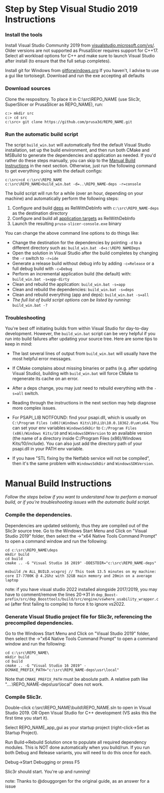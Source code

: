 # Step by Step Visual Studio 2019 Instructions

### Install the tools

Install Visual Studio Community 2019 from [visualstudio.microsoft.com/vs/](https://visualstudio.microsoft.com/vs/). Older versions are not supported as PrusaSlicer requires support for C++17.
Select all workload options for C++ and make sure to launch Visual Studio after install (to ensure that the full setup completes).

Install git for Windows from [gitforwindows.org](https://gitforwindows.org/)
If you haven't, I advise to use a gui like tortoisegit.
Download and run the exe accepting all defaults

### Download sources

Clone the respository.  To place it in C:\src\REPO_NAME (use Slic3r, SuperSlicer or PrusaSlicer as REPO_NAME), run:
```
c:> mkdir src
c:> cd src
c:\src> git clone https://github.com/prusa3d/REPO_NAME.git
```

### Run the automatic build script

The script `build_win.bat` will automatically find the default Visual Studio installation, set up the build environment, and then run both CMake and MSBuild to generate the dependencies and application as needed. If you'd rather do these steps manually, you can skip to the [Manual Build Instructions](#manual-build-instructions) in the next section. Otherwise, just run the following command to get everything going with the default configs:

```
c:\src>cd c:\src\REPO_NAME
c:\src\REPO_NAME>build_win.bat -d=..\REPO_NAME-deps -r=console
```

The build script will run for a while (over an hour, depending on your machine) and automatically perform the following steps:
1. Configure and build [deps](#compile-the-dependencies) as RelWithDebInfo with `c:\src\REPO_NAME-deps` as the destination directory
2. Configure and build all [application targets](#compile-slic3r) as RelWithDebInfo
3. Launch the resulting `prusa-slicer-console.exe` binary

You can change the above command line options to do things like:
* Change the destination for the dependencies by pointing `-d` to a different directory such as: `build_win.bat -d=s:\REPO_NAMEDeps`
* Open the solution in Visual Studio after the build completes by changing the `-r` switch to `-r=ide`
* Generate a release build without debug info by adding `-c=Release` or a full debug build with `-c=Debug`
* Perform an incremental application build (the default) with: `build_win.bat -s=app-dirty`
* Clean and rebuild the application: `build_win.bat -s=app`
* Clean and rebuild the dependencies: `build_win.bat -s=deps`
* Clean and rebuild everything (app and deps): `build_win.bat -s=all`
* _The full list of build script options can be listed by running:_ `build_win.bat -?`

### Troubleshooting

You're best off initiating builds from within Visual Studio for day-to-day development. However, the `build_win.bat` script can be very helpful if you run into build failures after updating your source tree. Here are some tips to keep in mind:
* The last several lines of output from `build_win.bat` will usually have the most helpful error messages.
* If CMake complains about missing binaries or paths (e.g. after updating Visual Studio), building with `build_win.bat` will force CMake to regenerate its cache on an error.
* After a deps change, you may just need to rebuild everything with the `-s=all` switch.
* Reading through the instructions in the next section may help diagnose more complex issues.

* For PSAPI_LIB NOTFOUND: find your psapi.dll, which is usually on `C:\Program Files (x86)\Windows Kits\10\Lib\10.0.18362.0\um\x64`. You can set your env variables `WindowsSdkDir` to `C:/Program Files (x86)/Windows Kits/10` and `WindowsSDKVersion` to an available version (the name of a directory inside C:/Program Files (x86)/Windows Kits/10/include). You can also just add the directory path of your psapi.dll in your PATH env variable.
* If you have "STL fixing by the Netfabb service will not be compiled", then it's the same problem with `WindowsSdkDir` and `WindowsSDKVersion`.

# Manual Build Instructions

_Follow the steps below if you want to understand how to perform a manual build, or if you're troubleshooting issues with the automatic build script._

### Compile the dependencies.
Dependencies are updated seldomly, thus they are compiled out of the Slic3r source tree.
Go to the Windows Start Menu and Click on "Visual Studio 2019" folder, then select the ->"x64 Native Tools Command Prompt" to open a command window and run the following:
```
cd c:\src\REPO_NAME\deps
mkdir build
cd build
cmake .. -G "Visual Studio 16 2019" -DDESTDIR="c:\src\REPO_NAME-deps"

msbuild /m ALL_BUILD.vcxproj // This took 13.5 minutes on my machine: core I7-7700K @ 4.2Ghz with 32GB main memory and 20min on a average laptop
```

note: if you have visual studio 2022 installed alongside 2017/2019, you may have to comment/remove the lines 20->31 in `dep_Boost-prefix/src/dep_Boosttools/build/src/engine/vswhere_usability_wrapper.cmd` (after first failing to compile) to force it to ignore vs2022.

### Generate Visual Studio project file for Slic3r, referencing the precompiled dependencies.
Go to the Windows Start Menu and Click on "Visual Studio 2019" folder, then select the ->"x64 Native Tools Command Prompt" to open a command window and run the following:
```
cd c:\src\REPO_NAME\
mkdir build
cd build
cmake .. -G "Visual Studio 16 2019" -DCMAKE_PREFIX_PATH="c:\src\REPO_NAME-deps\usr\local"
```

Note that `CMAKE_PREFIX_PATH` must be absolute path. A relative path like "..\..\REPO_NAME-deps\usr\local" does not work.

### Compile Slic3r. 

Double-click c:\src\REPO_NAME\build\REPO_NAME.sln to open in Visual Studio 2019.
OR
Open Visual Studio for C++ development (VS asks this the first time you start it).

Select REPO_NAME_app_gui as your startup project (right-click->Set as Startup Project).

Run Build->Rebuild Solution once to populate all required dependency modules.  This is NOT done automatically when you build/run.  If you run both Debug and Release variants, you will need to do this once for each.

Debug->Start Debugging or press F5

Slic3r should start. You're up and running!

note: Thanks to @douggorgen for the original guide, as an answer for a issue 


